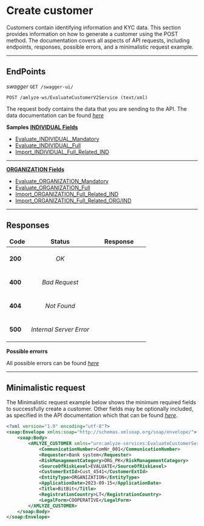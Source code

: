 # Create customer



Customers contain identifying information and KYC data. This section provides information on how to generate a customer using the POST method. The documentation covers all aspects of API requests, including endpoints, responses, possible errors, and a minimalistic request example.

------------


## EndPoints

*swagger* `GET /swagger-ui/`

`POST /amlyze-ws/EvaluateCustomerV2Service (text/xml)`

The request body contains the data that you are sending to the API. The data documentation can be found [*here*](fields.md) 

**Samples**
[<b>INDIVIDUAL Fields</b>](INDIVIDUAL/INDIVIDUAL_Fields.md)

* [Evaluate_INDIVIDUAL_Mandatory](INDIVIDUAL/INDIVIDUAL_Samples/evaluate_INDIVIDUAL_Mandatory.xml) 
* [Evaluate_INDIVIDUAL_Full](INDIVIDUAL/INDIVIDUAL_Samples/evaluate_INDIVIDUAL_Full.xml)
* [Import_INDIVIDUAL_Full_Related_IND](INDIVIDUAL/INDIVIDUAL_Samples/import_INDIVIDUAL_Full_Related_IND.xml)

--- 
[<b>ORGANIZATION Fields</b>](ORGANIZATION/ORGANIZATION_Fields.md)
* [Evaluate_ORGANIZATION_Mandatory](ORGANIZATION/ORGANIZATION_Samples/evaluate_ORGANIZATION_Mandatory.xml) 
* [Evaluate_ORGANIZATION_Full](ORGANIZATION/ORGANIZATION_Samples/evaluate_ORGANIZATION_Full.xml)
* [Import_ORGANIZATION_Full_Related_IND](ORGANIZATION/ORGANIZATION_Samples/import_ORGANIZATION_Full_Related_IND.xml)
* [Import_ORGANIZATION_Full_Related_ORG/IND](ORGANIZATION/ORGANIZATION_Samples/import_ORGANIZATION_Full_Related_ORG_IND.xml)
----------------------

## Responses

<table>
		<thead>
			<tr>
				<td style="text-align:center"><b>Code<b></td>
				<td style="text-align:center"><b>Status<b></td>
				<td style="text-align:center"><b>Response<b></td>
			</tr>
		</thead>
		<tbody>
			<tr>
				<td><b>200<b></td>
				<td style="text-align:center"><i>OK<i></td>
				<td>
					<pre><b>
				</td>
			</tr>
			<tr>
				<td><b>400<b></td>
				<td style="text-align:center"><i>Bad Request<i></td>
				<td> <pre><b>
				</td>
			</tr>
				<tr>
				<td><b>404<b></td>
				<td style="text-align:center"><i>Not Found<i></td>
				<td> <pre><b>
				</td>
			</tr>
			<tr>
				<td><b>500<b></td>
				<td style="text-align:center"><i>Internal Server Error<i></td>
				<td> <pre><b>
				</td>
			</tr>
		</tbody>
</table>


**Possible errorrs**

All possible errors can be found [*here*](cust_possible_errors.md)  


------


## Minimalistic request

The Minimalistic request example below shows the minimum required fields to successfully create a customer. Other fields may be optionally included, as specified in the API documentation which that can be found [*here*](fields.md).



```xml
<?xml version="1.0" encoding="utf-8"?>
<soap:Envelope xmlns:soap="http://schemas.xmlsoap.org/soap/envelope/">
    <soap:Body>
        <AMLYZE_CUSTOMER xmlns="urn:amlyze-services:EvaluateCustomerService_v2r0">
            <CommunicationNumber>ComNr_001</CommunicationNumber>
            <Requester>Bank system</Requester>
            <RiskManagementCategory>ORG_PK</RiskManagementCategory>
            <SourceOfRiskLevel>EVALUATE</SourceOfRiskLevel>
            <CustomerExtId>Cust_4541</CustomerExtId>
            <EntityType>ORGANIZATION</EntityType>
            <ApplicationDate>2023-09-15</ApplicationDate>
            <Title>BitBit</Title>
            <RegistrationCountry>LT</RegistrationCountry>
            <LegalForm>COOPERATIVE</LegalForm>
        </AMLYZE_CUSTOMER>
    </soap:Body>
</soap:Envelope>
```




